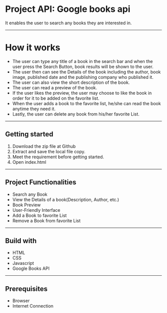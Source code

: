 # Project API: Google books api
It enables the user to search any books they are interested in.

---

# How it works
* The user can type any title of a book in the search bar and when the user press the Search Button, book results will be shown to the user.
* The user then can see the Details of the book including the author, book image, published date and the publishing company who published it.
* The user can also view the short description of the book.
* The user can read a preview of the book.
* If the user likes the preview, the user may choose to like the book in order for it to be added on the favorite list.
* When the user adds a book to the favorite list, he/she can read the book anytime they need it.
* Lastly, the user can delete any book from his/her favorite List.

---

## Getting started
1. Download the zip file at Github
2. Extract and save the local file copy.
3. Meet the requirement before getting started.
4. Open index.html

---

## Project Functionalities
* Search any Book
* View the Details of a book(Description, Author, etc.)
* Book Preview
* User-Friendly Interface
* Add a Book to favorite List
* Remove a Book from favorite List

---

## Build with
* HTML
* CSS
* Javascript
* Google Books API

---
## Prerequisites
* Browser
* Internet Connection